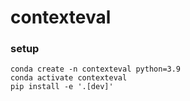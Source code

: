 # contexteval

### setup

```
conda create -n contexteval python=3.9
conda activate contexteval
pip install -e '.[dev]'
```


